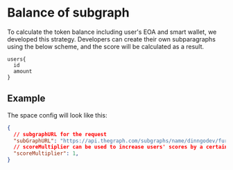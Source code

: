 # Balance of subgraph

To calculate the token balance including user's EOA and smart wallet, we developed this strategy. Developers can create their own subparagraphs using the below scheme, and the score will be calculated as a result.

```
users{
  id
  amount
}
```


## Example

The space config will look like this:

```JSON
{
  // subgraphURL for the request
  "subGraphURL": "https://api.thegraph.com/subgraphs/name/dinngodev/furucombo-tokenomics-mainnet",
  // scoreMultiplier can be used to increase users' scores by a certain magnitude
  "scoreMultiplier": 1,
}
```

